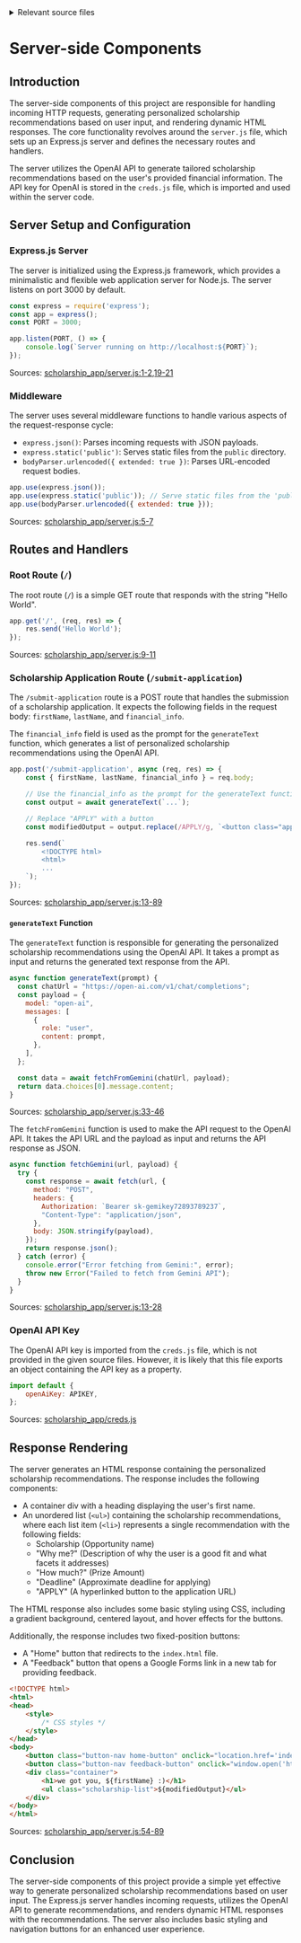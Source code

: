 <details>
<summary>Relevant source files</summary>

The following files were used as context for generating this wiki page:

- [scholarship_app/server.js](https://github.com/agattani123/Fast-Fa/blob/master/scholarship_app/server.js)
- [scholarship_app/creds.js](https://github.com/agattani123/Fast-Fa/blob/master/scholarship_app/creds.js)

</details>

# Server-side Components

## Introduction

The server-side components of this project are responsible for handling incoming HTTP requests, generating personalized scholarship recommendations based on user input, and rendering dynamic HTML responses. The core functionality revolves around the `server.js` file, which sets up an Express.js server and defines the necessary routes and handlers.

The server utilizes the OpenAI API to generate tailored scholarship recommendations based on the user's provided financial information. The API key for OpenAI is stored in the `creds.js` file, which is imported and used within the server code.

## Server Setup and Configuration

### Express.js Server

The server is initialized using the Express.js framework, which provides a minimalistic and flexible web application server for Node.js. The server listens on port 3000 by default.

```javascript
const express = require('express');
const app = express();
const PORT = 3000;

app.listen(PORT, () => {
    console.log(`Server running on http://localhost:${PORT}`);
});
```

Sources: [scholarship_app/server.js:1-2,19-21]()

### Middleware

The server uses several middleware functions to handle various aspects of the request-response cycle:

- `express.json()`: Parses incoming requests with JSON payloads.
- `express.static('public')`: Serves static files from the `public` directory.
- `bodyParser.urlencoded({ extended: true })`: Parses URL-encoded request bodies.

```javascript
app.use(express.json());
app.use(express.static('public')); // Serve static files from the 'public' directory
app.use(bodyParser.urlencoded({ extended: true }));
```

Sources: [scholarship_app/server.js:5-7]()

## Routes and Handlers

### Root Route (`/`)

The root route (`/`) is a simple GET route that responds with the string "Hello World".

```javascript
app.get('/', (req, res) => {
    res.send('Hello World');
});
```

Sources: [scholarship_app/server.js:9-11]()

### Scholarship Application Route (`/submit-application`)

The `/submit-application` route is a POST route that handles the submission of a scholarship application. It expects the following fields in the request body: `firstName`, `lastName`, and `financial_info`.

The `financial_info` field is used as the prompt for the `generateText` function, which generates a list of personalized scholarship recommendations using the OpenAI API.

```javascript
app.post('/submit-application', async (req, res) => {
    const { firstName, lastName, financial_info } = req.body;

    // Use the financial_info as the prompt for the generateText function
    const output = await generateText(`...`);

    // Replace "APPLY" with a button
    const modifiedOutput = output.replace(/APPLY/g, `<button class="apply-btn">Apply</button>`);

    res.send(`
        <!DOCTYPE html>
        <html>
        ...
    `);
});
```

Sources: [scholarship_app/server.js:13-89]()

#### `generateText` Function

The `generateText` function is responsible for generating the personalized scholarship recommendations using the OpenAI API. It takes a prompt as input and returns the generated text response from the API.

```javascript
async function generateText(prompt) {
  const chatUrl = "https://open-ai.com/v1/chat/completions";
  const payload = {
    model: "open-ai",
    messages: [
      {
        role: "user",
        content: prompt,
      },
    ],
  };

  const data = await fetchFromGemini(chatUrl, payload);
  return data.choices[0].message.content;
}
```

Sources: [scholarship_app/server.js:33-46]()

The `fetchFromGemini` function is used to make the API request to the OpenAI API. It takes the API URL and the payload as input and returns the API response as JSON.

```javascript
async function fetchGemini(url, payload) {
  try {
    const response = await fetch(url, {
      method: "POST",
      headers: {
        Authorization: `Bearer sk-gemikey72893789237`,
        "Content-Type": "application/json",
      },
      body: JSON.stringify(payload),
    });
    return response.json();
  } catch (error) {
    console.error("Error fetching from Gemini:", error);
    throw new Error("Failed to fetch from Gemini API");
  }
}
```

Sources: [scholarship_app/server.js:13-28]()

### OpenAI API Key

The OpenAI API key is imported from the `creds.js` file, which is not provided in the given source files. However, it is likely that this file exports an object containing the API key as a property.

```javascript
import default {
    openAiKey: APIKEY,
};
```

Sources: [scholarship_app/creds.js]()

## Response Rendering

The server generates an HTML response containing the personalized scholarship recommendations. The response includes the following components:

- A container div with a heading displaying the user's first name.
- An unordered list (`<ul>`) containing the scholarship recommendations, where each list item (`<li>`) represents a single recommendation with the following fields:
  - Scholarship (Opportunity name)
  - "Why me?" (Description of why the user is a good fit and what facets it addresses)
  - "How much?" (Prize Amount)
  - "Deadline" (Approximate deadline for applying)
  - "APPLY" (A hyperlinked button to the application URL)

The HTML response also includes some basic styling using CSS, including a gradient background, centered layout, and hover effects for the buttons.

Additionally, the response includes two fixed-position buttons:

- A "Home" button that redirects to the `index.html` file.
- A "Feedback" button that opens a Google Forms link in a new tab for providing feedback.

```html
<!DOCTYPE html>
<html>
<head>
    <style>
        /* CSS styles */
    </style>
</head>
<body>
    <button class="button-nav home-button" onclick="location.href='index.html';">Home</button>
    <button class="button-nav feedback-button" onclick="window.open('https://forms.gle/2KvT9ztjWGgbKuGX9', '_blank');">Feedback</button>
    <div class="container">
        <h1>we got you, ${firstName} :)</h1>
        <ul class="scholarship-list">${modifiedOutput}</ul>
    </div>
</body>
</html>
```

Sources: [scholarship_app/server.js:54-89]()

## Conclusion

The server-side components of this project provide a simple yet effective way to generate personalized scholarship recommendations based on user input. The Express.js server handles incoming requests, utilizes the OpenAI API to generate recommendations, and renders dynamic HTML responses with the recommendations. The server also includes basic styling and navigation buttons for an enhanced user experience.